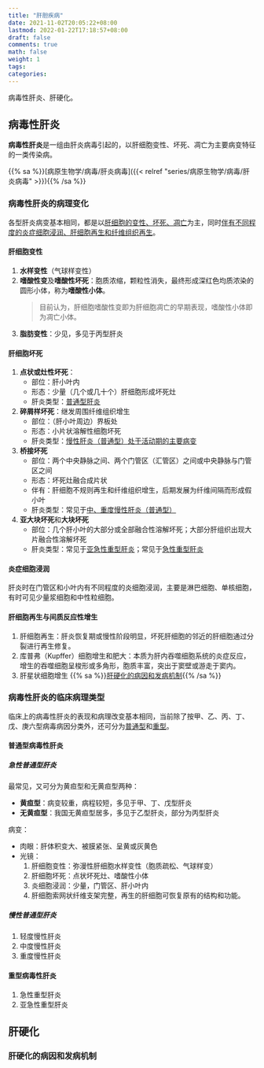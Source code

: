 ```yaml
---
title: "肝胆疾病"
date: 2021-11-02T20:05:22+08:00
lastmod: 2022-01-22T17:18:57+08:00
draft: false
comments: true
math: false
weight: 1
tags:
categories:
---
```


病毒性肝炎、肝硬化。

<!--more-->

## 病毒性肝炎

**病毒性肝炎**是一组由肝炎病毒引起的，以肝细胞变性、坏死、凋亡为主要病变特征的一类传染病。

{{% sa %}}[病原生物学/病毒/肝炎病毒]({{< relref "series/病原生物学/病毒/肝炎病毒" >}}){{% /sa %}}

### 病毒性肝炎的病理变化

各型肝炎病变基本相同，都是以<ins>肝细胞的[变性](#肝细胞变性)、[坏死](#肝细胞坏死)、[凋亡](#肝细胞凋亡)</ins>为主，同时<ins>伴有不同程度的炎症细胞浸润、肝细胞再生和纤维组织再生</ins>。

#### 肝细胞变性

1. **水样变性**（气球样变性）
2. **嗜酸性变**及**嗜酸性坏死**：胞质浓缩，颗粒性消失，最终形成深红色均质浓染的圆形小体，称为**嗜酸性小体**。
    > 目前认为，肝细胞嗜酸性变即为肝细胞凋亡的早期表现，嗜酸性小体即为凋亡小体。
3. **脂肪变性**：少见，多见于丙型肝炎

#### 肝细胞坏死

1. **点状或灶性坏死**：
    - 部位：肝小叶内
    - 形态：少量（几个或几十个）肝细胞形成坏死灶
    <!-- - 伴有：炎细胞浸润{{% hdt "当然有了，还是说就算这么少的细胞坏死也会有？" %}} -->
    - 肝炎类型：[普通型肝炎](#普通型病毒性肝炎)
2. **碎屑样坏死**：继发周围纤维组织增生
    - 部位：（肝小叶周边）界板处
    - 形态：小片状溶解性细胞坏死
    - 肝炎类型：<ins>[慢性肝炎（普通型）](#普通型病毒性肝炎)处于活动期的主要病变</ins>
3. **桥接坏死**
    - 部位：两个中央静脉之间、两个门管区（汇管区）之间或中央静脉与门管区之间
    - 形态：坏死灶融合成片状
    - 伴有：肝细胞不规则再生和纤维组织增生，后期发展为纤维间隔而形成假小叶
    - 肝炎类型：常见于[中、重度慢性肝炎（普通型）](#普通型病毒性肝炎)
4. **亚大块坏死**和**大块坏死**
    - 部位：几个肝小叶的大部分或全部融合性溶解坏死；大部分肝组织出现大片融合性溶解坏死
    - 肝炎类型：常见于[亚急性重型肝炎](#重型病毒性肝炎)；常见于[急性重型肝炎](#重型病毒性肝炎)

#### 炎症细胞浸润

肝炎时在门管区和小叶内有不同程度的炎细胞浸润，主要是淋巴细胞、单核细胞，有时可见少量浆细胞和中性粒细胞。

#### 肝细胞再生与间质反应性增生

1. 肝细胞再生：肝炎恢复期或慢性阶段明显，坏死肝细胞的邻近的肝细胞通过分裂进行再生修复。
2. 库普弗（Kupffer）细胞增生和肥大：本质为肝内吞噬细胞系统的炎症反应，增生的吞噬细胞呈梭形或多角形，胞质丰富，突出于窦壁或游走于窦内。
3. 肝星状细胞增生 {{% sa %}}[肝硬化的病因和发病机制](#肝硬化的病因和发病机制){{% /sa %}}

### 病毒性肝炎的临床病理类型

临床上的病毒性肝炎的表现和病理改变基本相同，当前除了按甲、乙、丙、丁、戊、庚六型病毒病因分类外，还可分为[普通型](#普通型病毒性肝炎)和[重型](#重型病毒性肝炎)。

#### 普通型病毒性肝炎

##### 急性普通型肝炎

最常见，又可分为黄疸型和无黄疸型两种：
- **黄疸型**：病变较重，病程较短，多见于甲、丁、戊型肝炎
- **无黄疸型**：我国无黄疸型居多，多见于乙型肝炎，部分为丙型肝炎

病变：
- 肉眼：肝体积变大、被膜紧张、呈黄或灰黄色
- 光镜：
    1. 肝细胞变性：弥漫性肝细胞水样变性（胞质疏松、气球样变）
    2. 肝细胞坏死：点状坏死灶、嗜酸性小体
    3. 炎细胞浸润：少量，门管区、肝小叶内
    4. 肝细胞索网状纤维支架完整，再生的肝细胞可恢复原有的结构和功能。



##### 慢性普通型肝炎

1. 轻度慢性肝炎
2. 中度慢性肝炎
3. 重度慢性肝炎

#### 重型病毒性肝炎

1. 急性重型肝炎
2. 亚急性重型肝炎

## 肝硬化

### 肝硬化的病因和发病机制


